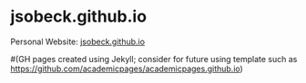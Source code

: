 # jsobeck.github.io
Personal Website: [jsobeck.github.io](https://jsobeck.github.io)

#(GH pages created using Jekyll; consider for future using template such as https://github.com/academicpages/academicpages.github.io)
